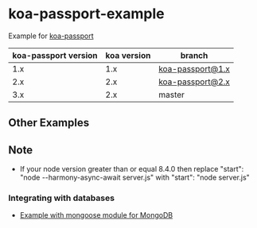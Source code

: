 # koa-passport-example

Example for [koa-passport](https://github.com/rkusa/koa-passport)

koa-passport version  | koa version | branch
--------------------- | ------------| ----------------
1.x                   | 1.x         | koa-passport@1.x
2.x                   | 2.x         | koa-passport@2.x
3.x                   | 2.x         | master

## Other Examples

## Note

* If your node version greater than or equal 8.4.0 then replace "start": "node --harmony-async-await server.js" with "start": "node server.js"

### Integrating with databases

* [Example with mongoose module for MongoDB](https://github.com/mapmeld/koa-passport-example)
